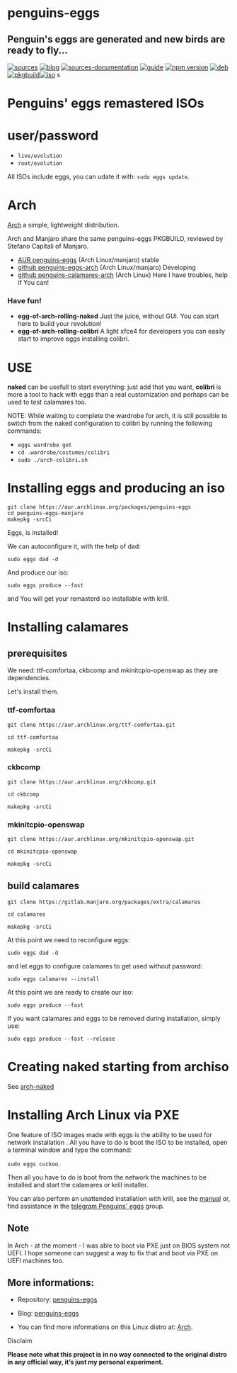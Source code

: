 penguins-eggs
=============

## Penguin&#39;s eggs are generated and new birds are ready to fly...
[![sources](https://img.shields.io/badge/github-sources-cyan)](https://github.com/pieroproietti/penguins-eggs)
[![blog](https://img.shields.io/badge/blog-penguin's%20eggs-cyan)](https://penguins-eggs.net)
[![sources-documentation](https://img.shields.io/badge/sources-documentation-blue)](https://penguins-eggs.net/sources-documentation/index.html)
[![guide](https://img.shields.io/badge/guide-penguin's%20eggs-cyan)](https://penguins-eggs.net/book/)
[![npm version](https://img.shields.io/npm/v/penguins-eggs.svg)](https://npmjs.org/package/penguins-eggs)
[![deb](https://img.shields.io/badge/deb-packages-blue)](https://sourceforge.net/projects/penguins-eggs/files/DEBS)
[![pkgbuild](https://img.shields.io/badge/pkgbuild-packages-blue)](https://sourceforge.net/projects/penguins-eggs/files/PKGBUILD)[![iso](https://img.shields.io/badge/iso-images-cyan)](https://sourceforge.net/projects/penguins-eggs/files/ISOS)
s
# Penguins' eggs remastered ISOs

# user/password
* ```live/evolution```
* ```root/evolution```

All ISOs include eggs, you can udate it with: ```sudo eggs update```.

# Arch

[Arch](https://archlinux.org/) a simple, lightweight distribution.


Arch and Manjaro share the same penguins-eggs PKGBUILD, reviewed by Stefano Capitali of Manjaro.

* [AUR penguins-eggs](https://aur.archlinux.org/packages/penguins-eggs) (Arch Linux/manjaro) stable
* [github penguins-eggs-arch](https://github.com/pieroproietti/penguins-eggs-arch) (Arch Linux/manjaro) Developing
* [github penguins-calamares-arch](https://github.com/pieroproietti/penguins-calamares-arch)  (Arch Linux) Here I have troubles, help if You can!

### Have fun!

* **egg-of-arch-rolling-naked** Just the juice, without GUI. You can start here to build your revolution!
* **egg-of-arch-rolling-colibri** A light xfce4 for developers you can easily start to improve eggs installing colibri.

# USE

**naked** can be usefull to start everything: just add that you want, **colibri** is more a tool to hack with eggs than a real customization and perhaps can be used to test calamares too. 

NOTE: While waiting to complete the wardrobe for arch, it is still possible to switch from the naked configuration to colibri by running the following commands:

* ```eggs wardrobe get```
* ```cd .wardrobe/costumes/colibri```
* ```sudo ./arch-colibri.sh```

# Installing eggs and producing an iso 

```
git clone https://aur.archlinux.org/packages/penguins-eggs
cd penguins-eggs-manjaro
makepkg -srcCi
```

Eggs, is installed!

We can autoconfigure it, with the help of dad:

```
sudo eggs dad -d
```

And produce our iso:

```
sudo eggs produce --fast
```

and You will get your remasterd iso installable with krill.

# Installing calamares

## prerequisites
We need: ttf-comfortaa, ckbcomp and mkinitcpio-openswap as they are dependencies.

Let's install them.

### ttf-comfortaa
```
git clone https://aur.archlinux.org/ttf-comfortaa.git

cd ttf-comfortaa

makepkg -srcCi
```

### ckbcomp
```
git clone https://aur.archlinux.org/ckbcomp.git

cd ckbcomp

makepkg -srcCi
```

### mkinitcpio-openswap

```
git clone https://aur.archlinux.org/mkinitcpio-openswap.git

cd mkinitcpio-openswap

makepkg -srcCi
```

## build calamares
```
git clone https://gitlab.manjaro.org/packages/extra/calamares

cd calamares

makepkg -srcCi
```

At this point we need to reconfigure eggs:

```
sudo eggs dad -d
```

and let eggs to configure calamares to get used without password:

```
sudo eggs calamares --install
```

At this point we are ready to create our iso:

```
sudo eggs produce --fast
```

If you want calamares and eggs to be removed during installation, simply use:

```
sudo eggs produce --fast --release
```

# Creating naked starting from archiso
See [arch-naked](https://penguins--eggs-net.translate.goog/book/arch-naked?_x_tr_sl=auto&_x_tr_tl=en&_x_tr_hl=en)


# Installing Arch Linux via PXE

One feature of ISO images made with eggs is the ability to be used for network installation . All you have to do is boot the ISO to be installed, open a terminal window and type the command: 

```sudo eggs cuckoo```.

Then all you have to do is boot from the network the machines to be installed and start the calamares or krill installer.

You can also perform an unattended installation with krill, see the [manual](https://penguins-eggs.net/book/) or, find assistance in the [telegram Penguins' eggs](https://t.me/penguins_eggs) group.

## Note
In Arch - at the moment - I was able to boot via PXE just on BIOS system not UEFI. I hope someone can suggest a way to fix that and boot via PXE on UEFI machines too.


## More informations:

* Repository: [penguins-eggs](https://github.com/pieroproietti/penguins-eggs)
* Blog: [penguins-eggs](https://penguins-eggs.net)

* You can find more informations on this Linux distro at: [Arch](https://archlinux.org/).


Disclaim

__Please note what this project is in no way connected to the original distro in any official way, it’s just my personal experiment.__
